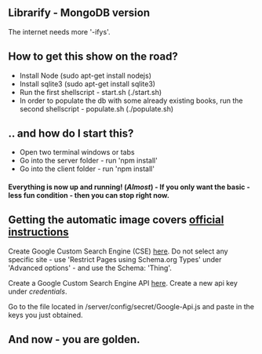 ## Librarify - MongoDB version
The internet needs more '-ifys'.

## How to get this show on the road?
* Install Node (sudo apt-get install nodejs)
* Install sqlite3 (sudo apt-get install sqlite3)
* Run the first shellscript - start.sh (./start.sh)
* In order to populate the db with some already existing books, run the second shellscript - populate.sh (./populate.sh) 

## .. and how do I start this?
* Open two terminal windows or tabs
* Go into the server folder - run 'npm install'
* Go into the client folder - run 'npm install'

#### Everything is now up and running! (*Almost*) - If you only want the basic - less fun condition - then you can stop  right now.

## Getting the automatic image covers [official instructions](https://github.com/vadimdemedes/google-images)
Create Google Custom Search Engine (CSE) [here](https://cse.google.com/cse).
Do not select any specific site - use 'Restrict Pages using Schema.org Types' under 'Advanced options' - and use the Schema: 'Thing'.

Create a Google Custom Search Engine API [here](https://console.developers.google.com).
Create a new api key under *credentials*.

Go to the file located in /server/config/secret/Google-Api.js and paste in the keys you just obtained. 

## And now - you are golden.
